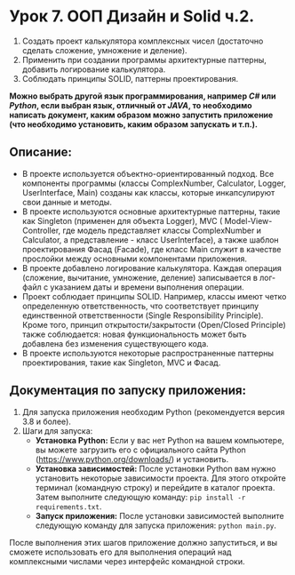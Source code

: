 # Урок 7. ООП Дизайн и Solid ч.2.

1. Создать проект калькулятора комплексных чисел (достаточно сделать сложение, умножение и деление).
2. Применить при создании программы архитектурные паттерны, добавить логирование калькулятора.
3. Соблюдать принципы SOLID, паттерны проектирования.

**Можно выбрать другой язык программирования, например *C#* или *Python*, если выбран язык, отличный от *JAVA*, то
необходимо написать документ, каким образом можно запустить приложение (что необходимо установить, каким образом
запускать и т.п.).**

## Описание:

* В проекте используется объектно-ориентированный подход. Все компоненты программы (классы ComplexNumber, Calculator,
  Logger, UserInterface, Main) созданы как классы, которые инкапсулируют свои данные и методы.
* В проекте используются основные архитектурные паттерны, такие как Singleton (применен для объекта Logger), MVC (
  Model-View-Controller, где модель представляет классы ComplexNumber и Calculator, а представление - класс
  UserInterface), а также шаблон проектирования Фасад (Facade), где класс Main служит в качестве прослойки между
  основными компонентами приложения.
* В проекте добавлено логирование калькулятора. Каждая операция (сложение, вычитание, умножение, деление) записывается в
  лог-файл с указанием даты и времени выполнения операции.
* Проект соблюдает принципы SOLID. Например, классы имеют четко определенную ответственность, что соответствует принципу
  единственной ответственности (Single Responsibility Principle). Кроме того, принцип открытости/закрытости (Open/Closed
  Principle) также соблюдается: новая функциональность может быть добавлена без изменения существующего кода.
* В проекте используются некоторые распространенные паттерны проектирования, такие как Singleton, MVC и Фасад.

## Документация по запуску приложения:

1. Для запуска приложения необходим Python (рекомендуется версия 3.8 и более).
2. Шаги для запуска:
    * **Установка Python:** Если у вас нет Python на вашем компьютере, вы можете загрузить его с официального сайта
      Python (https://www.python.org/downloads/) и установить.
    * **Установка зависимостей:** После установки Python вам нужно установить некоторые зависимости проекта. Для этого
      откройте терминал (командную строку) и перейдите в каталог проекта. Затем выполните следующую
      команду: `pip install -r requirements.txt`.
    * **Запуск приложения:** После установки зависимостей выполните следующую команду для запуска
      приложения: `python main.py`.

После выполнения этих шагов приложение должно запуститься, и вы сможете использовать его для выполнения операций над
комплексными числами через интерфейс командной строки.
